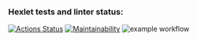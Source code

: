 ### Hexlet tests and linter status:
[![Actions Status](https://github.com/meshura/python-project-lvl1/workflows/hexlet-check/badge.svg)](https://github.com/meshura/python-project-lvl1/actions)
[![Maintainability](https://api.codeclimate.com/v1/badges/a99a88d28ad37a79dbf6/maintainability)](https://codeclimate.com/github/codeclimate/codeclimate/maintainability)
![example workflow](https://github.com/github/workflows/main.yml/badge.svg)